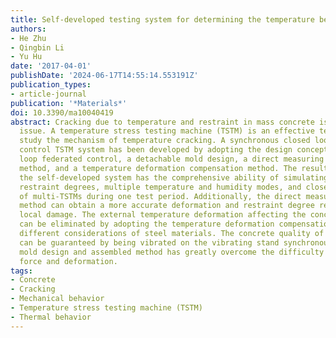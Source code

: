 ```yaml
---
title: Self-developed testing system for determining the temperature behavior of concrete
authors:
- He Zhu
- Qingbin Li
- Yu Hu
date: '2017-04-01'
publishDate: '2024-06-17T14:55:14.553191Z'
publication_types:
- article-journal
publication: '*Materials*'
doi: 10.3390/ma10040419
abstract: Cracking due to temperature and restraint in mass concrete is an important
  issue. A temperature stress testing machine (TSTM) is an effective test method to
  study the mechanism of temperature cracking. A synchronous closed loop federated
  control TSTM system has been developed by adopting the design concepts of a closed
  loop federated control, a detachable mold design, a direct measuring deformation
  method, and a temperature deformation compensation method. The results show that
  the self-developed system has the comprehensive ability of simulating different
  restraint degrees, multiple temperature and humidity modes, and closed-loop control
  of multi-TSTMs during one test period. Additionally, the direct measuring deformation
  method can obtain a more accurate deformation and restraint degree result with little
  local damage. The external temperature deformation affecting the concrete specimen
  can be eliminated by adopting the temperature deformation compensation method with
  different considerations of steel materials. The concrete quality of different TSTMs
  can be guaranteed by being vibrated on the vibrating stand synchronously. The detachable
  mold design and assembled method has greatly overcome the difficulty of eccentric
  force and deformation.
tags:
- Concrete
- Cracking
- Mechanical behavior
- Temperature stress testing machine (TSTM)
- Thermal behavior
---
```

